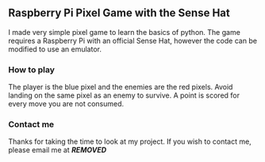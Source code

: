 ## Raspberry Pi Pixel Game with the Sense Hat
I made very simple pixel game to learn the basics of python. The game requires a Raspberry Pi with an official Sense Hat, however the code can be modified to use an emulator. 

### How to play 
The player is the blue pixel and the enemies are the red pixels. Avoid landing on the same pixel as an enemy to survive. A point is scored for every move you are not consumed. 

### Contact me
Thanks for taking the time to look at my project. If you wish to contact me, please email me at ***REMOVED***
